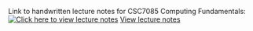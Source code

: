 Link to handwritten lecture notes for CSC7085 Computing Fundamentals:
[![Click here to view lecture notes](GoogleDriveIcon.png)](https://drive.google.com/drive/folders/1UXvtpdpvtyBZX51RNVFg6z0mxrINH_Xt?usp=sharing) [View lecture notes](https://drive.google.com/drive/folders/1UXvtpdpvtyBZX51RNVFg6z0mxrINH_Xt?usp=sharing)

